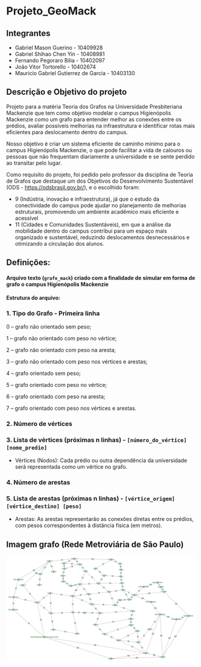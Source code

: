 # Projeto_GeoMack

## Integrantes

- Gabriel Mason Guerino - 10409928
- Gabriel Shihao Chen Yin - 10408981
- Fernando Pegoraro Bilia - 10402097
- João Vitor Tortorello - 10402674
- Mauricio Gabriel Gutierrez de Garcia - 10403130

## Descrição e Objetivo do projeto

Projeto para a matéria Teoria dos Grafos na Universidade Presbiteriana Mackenzie que tem como objetivo modelar o campus Higienópolis Mackenzie como um grafo para entender melhor as conexões entre os prédios, avaliar
possíveis melhorias na infraestrutura e identificar rotas mais eficientes para deslocamento
dentro do campus.

Nosso objetivo é criar um sistema eficiente de caminho mínimo para o campus Higienópolis Mackenzie, o que pode facilitar a vida de calouros ou pessoas que não frequentam diariamente a universidade e se sente perdido ao transitar pelo lugar.

Como requisito do projeto, foi pedido pelo professor da disciplina de Teoria de Grafos que destaque um dos Objetivos do Desenvolvimento Sustentável (ODS - https://odsbrasil.gov.br/), e o escolhido foram: 

- 9 (Indústria, inovação e infraestrutura), já que o estudo da conectividade do campus pode ajudar no planejamento de melhorias estruturais, promovendo um ambiente acadêmico mais eficiente e acessível
- 11 (Cidades e Comunidades Sustentáveis), em que a análise da mobilidade dentro do campus contribui para um espaço mais organizado e sustentável, reduzindo deslocamentos desnecessários e otimizando a circulação dos alunos.

## Definições:

#### Arquivo texto (`grafo_mack`) criado com a finalidade de simular em forma de grafo o campus Higienópolis Mackenzie
#### Estrutura do arquivo:
### 1. Tipo do Grafo - Primeira linha

0 – grafo não orientado sem peso;

1 – grafo não orientado com peso no vértice;

2 – grafo não orientado com peso na aresta;

3 – grafo não orientado com peso nos vértices e arestas;

4 – grafo orientado sem peso;

5 – grafo orientado com peso no vértice;

6 – grafo orientado com peso na aresta;

7 – grafo orientado com peso nos vértices e arestas.

### 2. Número de vértices
### 3. Lista de vértices (próximas n linhas) - `[número_do_vértice] [nome_predio]`
- Vértices (Nodos): Cada prédio ou outra dependência da universidade será representada como um vértice no grafo.
### 4. Número de arestas
### 5. Lista de arestas (próximas n linhas) - `[vértice_origem] [vértice_destino] [peso]`
- Arestas: As arestas representarão as conexões diretas entre os prédios, com pesos correspondentes à distância física (em metros).

## Imagem grafo (Rede Metroviária de São Paulo)

![alt](/assets/Imagem_graphOnline_GeoMack.png)
